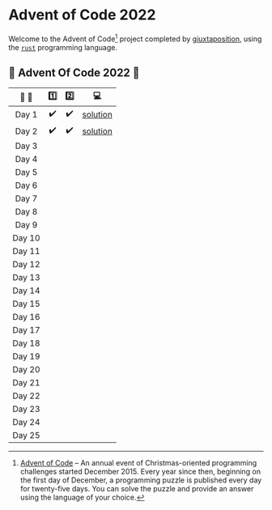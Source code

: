 # Advent of Code 2022

Welcome to the Advent of Code[^aoc] project completed by [giuxtaposition][github], using the [`rust`][rust-doc] programming language.

[^aoc]:
    [Advent of Code][aoc] – An annual event of Christmas-oriented programming challenges started December 2015.
    Every year since then, beginning on the first day of December, a programming puzzle is published every day for twenty-five days.
    You can solve the puzzle and provide an answer using the language of your choice.

## :christmas_tree: Advent Of Code 2022 :christmas_tree:

| :calendar: :christmas_tree: |       :one:        |       :two:        |                                    :computer:                                    |
| :-------------------------: | :----------------: | :----------------: | :------------------------------------------------------------------------------: |
|            Day 1            | :heavy_check_mark: | :heavy_check_mark: | [solution](https://github.com/giuxtaposition/advent-of-code-2022/tree/main/day1) |
|            Day 2            | :heavy_check_mark: | :heavy_check_mark: | [solution](https://github.com/giuxtaposition/advent-of-code-2022/tree/main/day2) |
|            Day 3            |                    |                    |                                                                                  |
|            Day 4            |                    |                    |                                                                                  |
|            Day 5            |                    |                    |                                                                                  |
|            Day 6            |                    |                    |                                                                                  |
|            Day 7            |                    |                    |                                                                                  |
|            Day 8            |                    |                    |                                                                                  |
|            Day 9            |                    |                    |                                                                                  |
|           Day 10            |                    |                    |                                                                                  |
|           Day 11            |                    |                    |                                                                                  |
|           Day 12            |                    |                    |                                                                                  |
|           Day 13            |                    |                    |                                                                                  |
|           Day 14            |                    |                    |                                                                                  |
|           Day 15            |                    |                    |                                                                                  |
|           Day 16            |                    |                    |                                                                                  |
|           Day 17            |                    |                    |                                                                                  |
|           Day 18            |                    |                    |                                                                                  |
|           Day 19            |                    |                    |                                                                                  |
|           Day 20            |                    |                    |                                                                                  |
|           Day 21            |                    |                    |                                                                                  |
|           Day 22            |                    |                    |                                                                                  |
|           Day 23            |                    |                    |                                                                                  |
|           Day 24            |                    |                    |                                                                                  |
|           Day 25            |                    |                    |                                                                                  |

[aoc]: https://adventofcode.com
[github]: https://github.com/giuxtaposition
[rust-doc]: https://doc.rust-lang.org/book/
